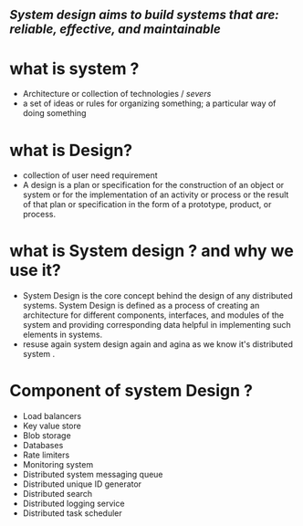 ## <b>_System design aims to build systems that are: reliable, effective, and maintainable_</b>

# what is system ?

- Architecture or collection of technologies / _severs_
- a set of ideas or rules for organizing something; a particular way of doing something

# what is Design?

- collection of user need requirement
- A design is a plan or specification for the construction of an object or system or for the implementation of an activity or process or the result of that plan or specification in the form of a prototype, product, or process.

# what is System design ? and why we use it?

- System Design is the core concept behind the design of any distributed systems. System Design is defined as a process of creating an architecture for different components, interfaces, and modules of the system and providing corresponding data helpful in implementing such elements in systems.
- resuse again system design again and agina as we know it's distributed system .

# Component of system Design ?

- Load balancers
- Key value store
- Blob storage
- Databases
- Rate limiters
- Monitoring system
- Distributed system messaging queue
- Distributed unique ID generator
- Distributed search
- Distributed logging service
- Distributed task scheduler
